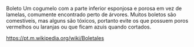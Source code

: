 Boleto
Um cogumelo com a parte inferior esponjosa e porosa em vez de lamelas, comumente encontrado perto de árvores. Muitos boletos são comestíveis, mas alguns são tóxicos, portanto evite os que possuem poros vermelhos ou laranjas ou que ficam azuis quando cortados.

https://pt.m.wikipedia.org/wiki/Boletales
